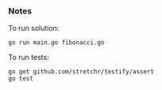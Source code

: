 ### Notes

To run solution:

```
go run main.go fibonacci.go
```

To run tests:

```
go get github.com/stretchr/testify/assert
go test
```
